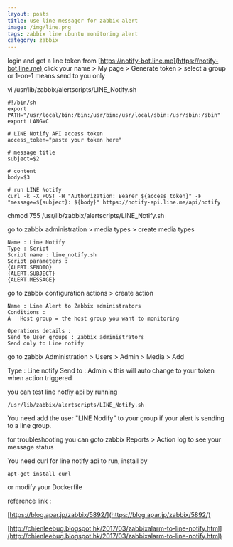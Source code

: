 ```yaml
---
layout: posts
title: use line messager for zabbix alert
image: /img/line.png
tags: zabbix line ubuntu monitoring alert
category: zabbix
---
```


login and get a line token from [https://notify-bot.line.me](https://notify-bot.line.me)
click your name > My page > Generate token > select a group or 1-on-1 means send to you only


vi /usr/lib/zabbix/alertscripts/LINE_Notify.sh

```
#!/bin/sh
export PATH="/usr/local/bin:/bin:/usr/bin:/usr/local/sbin:/usr/sbin:/sbin"
export LANG=C

# LINE Notify API access token
access_token="paste your token here"

# message title
subject=$2

# content
body=$3

# run LINE Notify
curl -k -X POST -H "Authorization: Bearer ${access_token}" -F "message=${subject}: ${body}" https://notify-api.line.me/api/notify
```

chmod 755 /usr/lib/zabbix/alertscripts/LINE_Notify.sh

go to zabbix administration > media types > create media types

```
Name : Line Notify
Type : Script
Script name : line_notify.sh
Script parameters :
{ALERT.SENDTO}
{ALERT.SUBJECT}
{ALERT.MESSAGE}
```

go to zabbix configuration actions > create action

```
Name : Line Alert to Zabbix administrators
Conditions :
A	Host group = the host group you want to monitoring

Operations details :
Send to User groups : Zabbix administrators
Send only to Line notify
```

go to zabbix Administration > Users > Admin > Media > Add

Type : Line notify
Send to : Admin < this will auto change to your token when action triggered

you can test line notfiy api by running

```
/usr/lib/zabbix/alertscripts/LINE_Notify.sh
```

You need add the user "LINE Nodify" to your group if your alert is sending to a line group.

for troubleshooting you can goto zabbix Reports > Action log
to see your message status

You need curl for line notify api to run, install by

```
apt-get install curl
```

or modify your Dockerfile

reference link :

[https://blog.apar.jp/zabbix/5892/](https://blog.apar.jp/zabbix/5892/)

[http://chienleebug.blogspot.hk/2017/03/zabbixalarm-to-line-notify.html](http://chienleebug.blogspot.hk/2017/03/zabbixalarm-to-line-notify.html)
